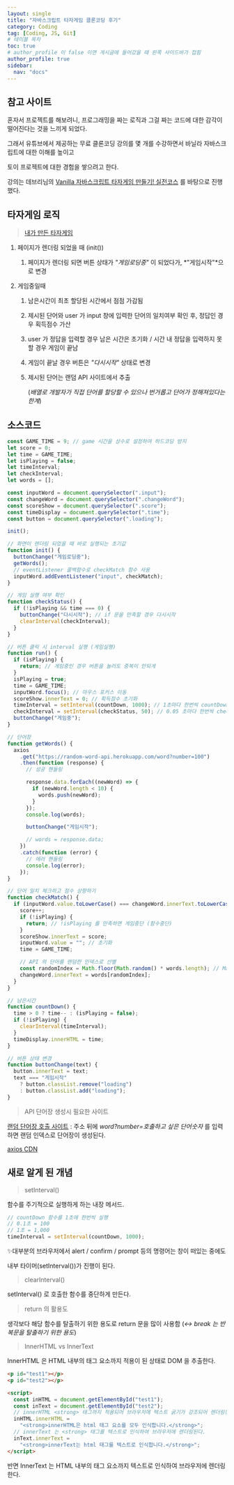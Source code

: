 ```yaml
---
layout: single
title: "자바스크립트 타자게임 클론코딩 후기"
category: Coding
tag: [Coding, JS, Git]
# 테이블 목차
toc: true
# author_profile 이 false 이면 게시글에 들어갔을 때 왼쪽 사이드바가 접힘
author_profile: true
sidebar:
  nav: "docs"
---
```


## 참고 사이트

혼자서 프로젝트를 해보려니, 프로그래밍을 짜는 로직과 그걸 짜는 코드에 대한 감각이 떨어진다는 것을 느끼게 되었다.

그래서 유튜브에서 제공하는 무료 클론코딩 강의를 몇 개를 수강하면서 바닐라 자바스크립트에 대한 이해를 높이고

토이 프로젝트에 대한 경험을 쌓으려고 한다.

강의는 데브리님의 [Vanilla 자바스크립트 타자게임 만들기! 실전코스](https://www.youtube.com/watch?v=_CsGSE5gwTA&list=PLpJDjPqxGWGrSGPUBqWlsJlcLF_grNClK) 를 바탕으로 진행했다.

## 타자게임 로직

> [내가 만든 타자게임](https://man-ze.github.io/TypingGame/)

1. 페이지가 렌더링 되었을 때 (init())

   1. 페이지가 렌더링 되면 버튼 상태가 _"게임로딩중"_ 이 되었다가, *"게임시작"*으로 변경

2. 게임중일때

   1. 남은시간이 최초 할당된 시간에서 점점 가감됨

   2. 제시된 단어와 user 가 input 창에 입력한 단어의 일치여부 확인 후, 정답인 경우 획득점수 가산

   3. user 가 정답을 입력할 경우 남은 시간은 초기화 / 시간 내 정답을 입력하지 못할 경우 게임이 끝남

   4. 게임이 끝날 경우 버튼은 _"다시시작"_ 상태로 변경

   5. 제시된 단어는 랜덤 API 사이트에서 추출

      (_배열로 개발자가 직접 단어를 할당할 수 있으나 번거롭고 단어가 정해져있다는 한계_)

## 소스코드

```javascript
const GAME_TIME = 9; // game 시간을 상수로 설정하여 하드코딩 방지
let score = 0;
let time = GAME_TIME;
let isPlaying = false;
let timeInterval;
let checkInterval;
let words = [];

const inputWord = document.querySelector(".input");
const changeWord = document.querySelector(".changeWord");
const scoreShow = document.querySelector(".score");
const timeDisplay = document.querySelector(".time");
const button = document.querySelector(".loading");

init();

// 화면이 렌더링 되었을 때 바로 실행되는 초기값
function init() {
  buttonChange("게임로딩중");
  getWords();
  // eventListener 콜백함수로 checkMatch 함수 사용
  inputWord.addEventListener("input", checkMatch);
}

// 게임 실행 여부 확인
function checkStatus() {
  if (!isPlaying && time === 0) {
    buttonChange("다시시작"); // if 문을 만족할 경우 다시시작
    clearInterval(checkInterval);
  }
}

// 버튼 클릭 시 interval 실행 (게임실행)
function run() {
  if (isPlaying) {
    return; // 게임중인 경우 버튼을 눌러도 중복이 안되게
  }
  isPlaying = true;
  time = GAME_TIME;
  inputWord.focus(); // 마우스 포커스 이동
  scoreShow.innerText = 0; // 획득점수 초기화
  timeInterval = setInterval(countDown, 1000); // 1초마다 한번씩 countDown() 실행
  checkInterval = setInterval(checkStatus, 50); // 0.05 초마다 한번씩 checkStatus() 실행
  buttonChange("게임중");
}

// 단어장
function getWords() {
  axios
    .get("https://random-word-api.herokuapp.com/word?number=100")
    .then(function (response) {
      // 성공 핸들링

      response.data.forEach((newWord) => {
        if (newWord.length < 10) {
          words.push(newWord);
        }
      });
      console.log(words);

      buttonChange("게임시작");

      // words = response.data;
    })
    .catch(function (error) {
      // 에러 핸들링
      console.log(error);
    });
}

// 단어 일치 체크하고 점수 상향하기
function checkMatch() {
  if (inputWord.value.toLowerCase() === changeWord.innerText.toLowerCase()) {
    score++;
    if (!isPlaying) {
      return; // !isPlaying 를 만족하면 게임중단 (함수중단)
    }
    scoreShow.innerText = score;
    inputWord.value = ""; // 초기화
    time = GAME_TIME;

    // API 의 단어를 랜덤한 인덱스로 선별
    const randomIndex = Math.floor(Math.random() * words.length); // Math.floor 로 소수점 자르기
    changeWord.innerText = words[randomIndex];
  }
}

// 남은시간
function countDown() {
  time > 0 ? time-- : (isPlaying = false);
  if (!isPlaying) {
    clearInterval(timeInterval);
  }
  timeDisplay.innerHTML = time;
}

// 버튼 상태 변경
function buttonChange(text) {
  button.innerText = text;
  text === "게임시작"
    ? button.classList.remove("loading")
    : button.classList.add("loading");
}
```

> API 단어장 생성시 필요한 사이트

[랜덤 단어장 호출 사이트](https://random-word-api.herokuapp.com/home) : 주소 뒤에 _word?number=호출하고 싶은 단어숫자_ 를 입력하면 랜덤 인덱스로 단어장이 생성된다.

[axios CDN](https://axios-http.com/kr/docs/intro)

## 새로 알게 된 개념

> setInterval()

함수를 주기적으로 실행하게 하는 내장 메서드.

```javascript
// countDown 함수를 1초에 한번씩 실행
// 0.1초 = 100
// 1초 = 1,000
timeInterval = setInterval(countDown, 1000);
```

✨대부분의 브라우저에서 alert / confirm / prompt 등의 명령어는 창이 떠있는 중에도

내부 타이머(setInterval())가 진행이 된다.

> clearInterval()

setInterval() 로 호출한 함수를 중단하게 만든다.

> return 의 활용도

생각보다 해당 함수를 탈출하기 위한 용도로 return 문을 많이 사용함 (_↔ break 는 반복문을 탈출하기 위한 용도_)

> InnerHTML vs InnerText

InnerHTML 은 HTML 내부의 태그 요소까지 적용이 된 상태로 DOM 을 추출한다.

```html
<p id="test1"></p>
<p id="test2"></p>

<script>
  const inHTML = document.getElementById("test1");
  const inText = document.getElementById("test2");
  // innerHTML <strong> 태그까지 적용되어 브라우저에 텍스트 굵기가 강조되어 렌더링된다.
  inHTML.innerHTML =
    "<strong>innerHTML은 html 태그 요소를 모두 인식합니다.</strong>";
  // innerText 는 <strong> 태그를 텍스트로 인식하여 브라우저에 렌더링된다.
  inText.innerText =
    "<strong>innerText는 html 태그를 텍스트로 인식합니다.</strong>";
</script>
```

반면 InnerText 는 HTML 내부의 태그 요소까지 텍스트로 인식하여 브라우저에 렌더링한다.
